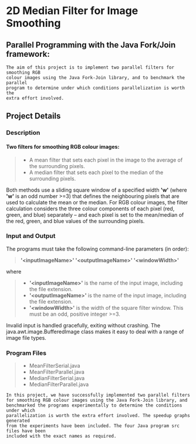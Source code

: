 # 2D Median Filter for Image Smoothing
## Parallel Programming with the Java Fork/Join framework:
    The aim of this project is to implement two parallel filters for smoothing RGB 
    colour images using the Java Fork-Join library, and to benchmark the parallel 
    program to determine under which conditions parallelization is worth the
    extra effort involved.

## Project Details

### Description

#### Two filters for smoothing RGB colour images:
> - A mean filter that sets each pixel in the image to the average of the surrounding pixels.
> - A median filter that sets each pixel to the median of the surrounding pixels.

Both methods use a sliding square window of a specified width **'w'** 
(where **'w'** is an odd number >=3) that defines the neighbouring 
pixels that are used to calculate the mean or the median. 
For RGB colour images, the filter calculation considers the 
three colour components of each pixel (red, green, and blue) 
separately – and each pixel is set to the mean/median of the red, 
green, and blue values of the surrounding pixels.

### Input and Output
The programs must take the following command-line parameters (in order):

> **'\<inputImageName\>' '\<outputImageName\>' '\<windowWidth\>'**

where
> * **'\<inputImageName\>'** is the name of the input image, including the file extension.
> * **'\<outputImageName\>'** is the name of the input image, including the file extension.
> * **'\<windowWidth\>'** is the width of the square filter window. This must be an odd, positive integer >=3.

Invalid input is handled gracefully, exiting without crashing. The java.awt.image.BufferedImage class makes it easy to deal with a range of image file types.

### Program Files

> * MeanFilterSerial.java
> * MeanFilterParallel.java
> * MedianFilterSerial.java
> * MedianFilterParallel.java

    In this project, we have successfully implemented two parallel filters 
    for smoothing RGB colour images using the Java Fork-Join library, and 
    benchmarked the programs experimentally to determine the conditions under which 
    parallelization is worth the extra effort involved. The speedup graphs generated 
    from the experiments have been included. The four Java program src files have been 
    included with the exact names as required.
